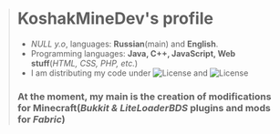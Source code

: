 > # KoshakMineDev's profile
> - *NULL y.o*, languages: **Russian**(main) and **English**. 
> - Programming languages: **Java, C++, JavaScript, Web stuff**(*HTML, CSS, PHP, etc.*)
> - I am distributing my code under ![License](https://img.shields.io/badge/License-WTFPL-blue) and ![License](https://img.shields.io/badge/License-GPL-blue)
> ### At the moment, my **main** is the creation of modifications for **Minecraft**(*Bukkit & LiteLoaderBDS* plugins and mods for *Fabric*)